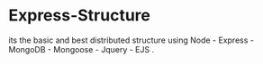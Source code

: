 # Express-Structure
its the basic and best distributed structure using Node - Express - MongoDB - Mongoose - Jquery - EJS
.
